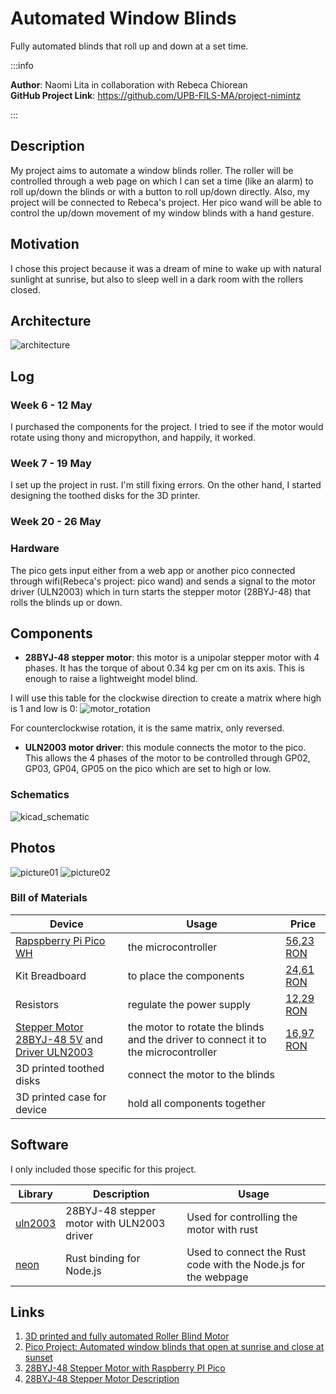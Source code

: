 # Automated Window Blinds

Fully automated blinds that roll up and down at a set time.

:::info 

**Author**: Naomi Lita in collaboration with Rebeca Chiorean \
**GitHub Project Link**: https://github.com/UPB-FILS-MA/project-nimintz

:::

## Description

My project aims to automate a window blinds roller. The roller will be controlled through a web page on which I can set a time (like an alarm) to roll up/down the blinds or with a button to roll up/down directly. Also, my project will be connected to Rebeca's project. Her pico wand will be able to control the up/down movement of my window blinds with a hand gesture. 

## Motivation

I chose this project because it was a dream of mine to wake up with natural sunlight at sunrise, but also to sleep well in a dark room with the rollers closed.

## Architecture 

![architecture](schematic_project.png)


## Log

<!-- write every week your progress here -->

### Week 6 - 12 May
I purchased the components for the project. I tried to see if the motor would rotate using thony and micropython, and happily, it worked.

### Week 7 - 19 May
I set up the project in rust. I'm still fixing errors.
On the other hand, I started designing the toothed disks for the 3D printer.

### Week 20 - 26 May

### Hardware

The pico gets input either from a web app or another pico connected through wifi(Rebeca's project: pico wand) and sends a signal to the motor driver (ULN2003) which in turn starts the stepper motor (28BYJ-48) that rolls the blinds up or down.

## Components
 - **28BYJ-48 stepper motor**: this motor is a unipolar stepper motor with 4 phases. It has the torque of about 0.34 kg per cm on its axis. This is enough to raise a lightweight model blind. 

I will use this table for the clockwise direction to create a matrix where high is 1 and low is 0: 
![motor_rotation](motor_rotation.jpg)

For counterclockwise rotation, it is the same matrix, only reversed.

 - **ULN2003 motor driver**: this module connects the motor to the pico. This allows the 4 phases of the motor to be controlled through GP02, GP03, GP04, GP05 on the pico which are set to high or low.

### Schematics

![kicad_schematic](kicad_schematic.jpg)

## Photos
![picture01](project_image01.jpg)
![picture02](project_image02.jpg)

### Bill of Materials

<!-- Fill out this table with all the hardware components that you might need.

The format is 
```
| [Device](link://to/device) | This is used ... | [price](link://to/store) |

```

-->

| Device | Usage | Price |
|--------|--------|-------|
| [Rapspberry Pi Pico WH](https://www.raspberrypi.com/documentation/microcontrollers/raspberry-pi-pico.html) | the microcontroller | [56,23 RON](https://ardushop.ro/ro/home/2819-raspberry-pi-pico-wh.html?search_query=Raspberry+Pi+Pico+WH%2C+Wireless+Headers&results=1031) |
| Kit Breadboard | to place the components | [24,61 RON](https://ardushop.ro/ro/electronica/163-kit-breadboard830-65xfire-jumper-sursa-alimentare-335v.html?search_query=KIT+Breadboard830+++65xfire+jumper+++sursa+alimentare+3%2C3%2F5V&results=694) |
| Resistors | regulate the power supply | [12,29 RON](https://ardushop.ro/ro/electronica/212-set-rezistente-14w-600buc30-valori-10r-1m.html?search_query=SET+rezistori+&results=429) |
| [Stepper Motor 28BYJ-48 5V](http://descargas.cetronic.es/28BYJ-48.pdf) and [Driver ULN2003](https://www.mouser.com/datasheet/2/115/ULN200xA-3216185.pdf)| the motor to rotate the blinds and the driver to connect it to the microcontroller | [16,97 RON](https://www.optimusdigital.ro/ro/motoare-motoare-pas-cu-pas/101-driver-uln2003-motor-pas-cu-pas-de-5-v-.html) |
| 3D printed toothed disks | connect the motor to the blinds |
| 3D printed case for device | hold all components together |


## Software

I only included those specific for this project.

| Library | Description | Usage |
|---------|-------------|-------|
| [uln2003](https://github.com/MnlPhlp/uln2003) | 28BYJ-48 stepper motor with ULN2003 driver | Used for controlling the motor with rust |
| [neon](https://github.com/neon-bindings/neon) | Rust binding for Node.js | Used to connect the Rust code with the Node.js for the webpage |

## Links

<!-- Add a few links that inspired you and that you think you will use for your project -->

1. [3D printed and fully automated Roller Blind Motor](https://imgur.com/a/xuQjH3z)
2. [Pico Project: Automated window blinds that open at sunrise and close at sunset](https://www.reddit.com/r/raspberrypipico/comments/wbdsz1/pico_project_automated_window_blinds_that_open_at/)
3. [28BYJ-48 Stepper Motor with Raspberry PI Pico](https://www.youtube.com/watch?v=VM3S9CiyPzY&t=2s)
4. [28BYJ-48 Stepper Motor Description](https://www.hwlibre.com/en/28bj-48/)